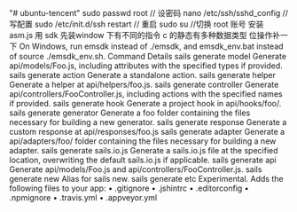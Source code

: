 "# ubuntu-tencent" 
sudo passwd root
// 设密码
nano /etc/ssh/sshd_config
// 写配置
sudo /etc/init.d/ssh restart
// 重启
sudo su
//切换 root 账号
安装 asm.js
用 sdk 先装window 下有不同的指令
c 的静态有多种数据类型 位操作补一下
On Windows, run emsdk instead of ./emsdk, and emsdk_env.bat instead of source ./emsdk_env.sh.
Command	Details
sails generate model	Generate api/models/Foo.js, including attributes with the specified types if provided.
sails generate action	Generate a standalone action.
sails generate helper	Generate a helper at api/helpers/foo.js.
sails generate controller	Generate api/controllers/FooController.js, including actions with the specified names if provided.
sails generate hook	Generate a project hook in api/hooks/foo/.
sails generate generator	Generate a foo folder containing the files necessary for building a new generator.
sails generate response	Generate a custom response at api/responses/foo.js
sails generate adapter	Generate a api/adapters/foo/ folder containing the files necessary for building a new adapter.
sails generate sails.io.js	Generate a sails.io.js file at the specified location, overwriting the default sails.io.js if applicable.
sails generate api	Generate api/models/Foo.js and api/controllers/FooController.js.
sails generate new	Alias for sails new.
sails generate etc	Experimental. Adds the following files to your app:
• .gitignore 
• .jshintrc 
• .editorconfig 
• .npmignore 
• .travis.yml 
• .appveyor.yml
